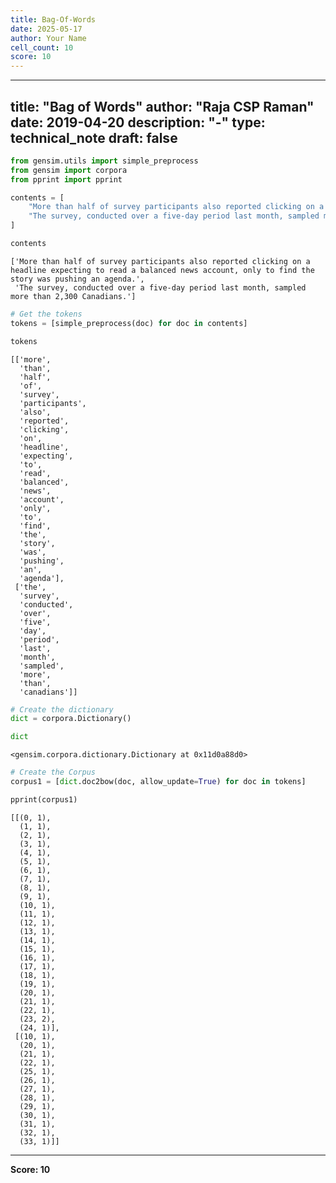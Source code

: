 ```yaml
---
title: Bag-Of-Words
date: 2025-05-17
author: Your Name
cell_count: 10
score: 10
---
```


---
title: "Bag of Words"
author: "Raja CSP Raman"
date: 2019-04-20
description: "-"
type: technical_note
draft: false
---

```python
from gensim.utils import simple_preprocess
from gensim import corpora
from pprint import pprint
```


```python
contents = [
    "More than half of survey participants also reported clicking on a headline expecting to read a balanced news account, only to find the story was pushing an agenda.",
    "The survey, conducted over a five-day period last month, sampled more than 2,300 Canadians."
]
```


```python
contents
```




    ['More than half of survey participants also reported clicking on a headline expecting to read a balanced news account, only to find the story was pushing an agenda.',
     'The survey, conducted over a five-day period last month, sampled more than 2,300 Canadians.']




```python
# Get the tokens
tokens = [simple_preprocess(doc) for doc in contents]
```


```python
tokens
```




    [['more',
      'than',
      'half',
      'of',
      'survey',
      'participants',
      'also',
      'reported',
      'clicking',
      'on',
      'headline',
      'expecting',
      'to',
      'read',
      'balanced',
      'news',
      'account',
      'only',
      'to',
      'find',
      'the',
      'story',
      'was',
      'pushing',
      'an',
      'agenda'],
     ['the',
      'survey',
      'conducted',
      'over',
      'five',
      'day',
      'period',
      'last',
      'month',
      'sampled',
      'more',
      'than',
      'canadians']]




```python
# Create the dictionary
dict = corpora.Dictionary()
```


```python
dict
```




    <gensim.corpora.dictionary.Dictionary at 0x11d0a88d0>




```python
# Create the Corpus
corpus1 = [dict.doc2bow(doc, allow_update=True) for doc in tokens]
```


```python
pprint(corpus1)
```

    [[(0, 1),
      (1, 1),
      (2, 1),
      (3, 1),
      (4, 1),
      (5, 1),
      (6, 1),
      (7, 1),
      (8, 1),
      (9, 1),
      (10, 1),
      (11, 1),
      (12, 1),
      (13, 1),
      (14, 1),
      (15, 1),
      (16, 1),
      (17, 1),
      (18, 1),
      (19, 1),
      (20, 1),
      (21, 1),
      (22, 1),
      (23, 2),
      (24, 1)],
     [(10, 1),
      (20, 1),
      (21, 1),
      (22, 1),
      (25, 1),
      (26, 1),
      (27, 1),
      (28, 1),
      (29, 1),
      (30, 1),
      (31, 1),
      (32, 1),
      (33, 1)]]



---
**Score: 10**
